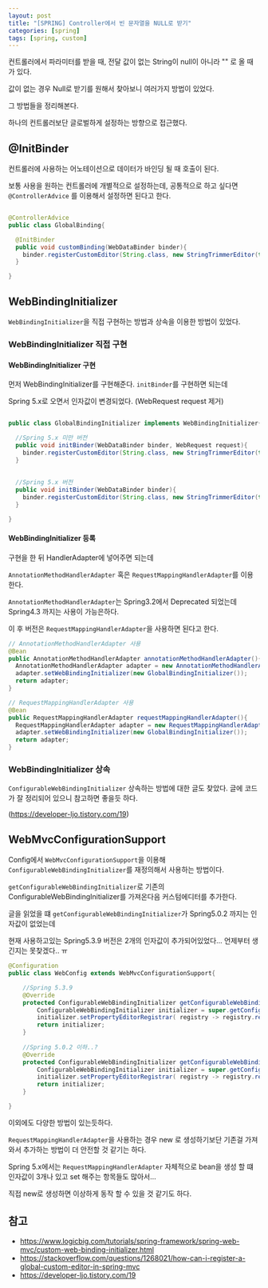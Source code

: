 ```yaml
---
layout: post
title: "[SPRING] Controller에서 빈 문자열을 NULL로 받기"
categories: [spring]
tags: [spring, custom]
---
```


컨트롤러에서 파라미터를 받을 때, 전달 값이 없는 String이 null이 아니라 "" 로 올 때가 있다.

값이 없는 경우 Null로 받기를 원해서 찾아보니 여러가지 방법이 있었다.

그 방법들을 정리해본다.

하나의 컨트롤러보단 글로벌하게 설정하는 방향으로 접근했다.


## @InitBinder

컨트롤러에 사용하는 어노테이션으로 데이터가 바인딩 될 때 호출이 된다.

보통 사용을 원하는 컨트롤러에 개별적으로 설정하는데, 공통적으로 하고 싶다면 `@ControllerAdvice` 를 이용해서 설정하면 된다고 한다.

```java

@ControllerAdvice
public class GlobalBinding{

  @InitBinder
  public void customBinding(WebDataBinder binder){
    binder.registerCustomEditor(String.class, new StringTrimmerEditor(true)); // empty string to null
  }

}

```

## WebBindingInitializer 

`WebBindingInitializer`을 직접 구현하는 방법과 상속을 이용한 방법이 있었다.

### WebBindingInitializer 직접 구현

#### WebBindingInitializer 구현

먼저 WebBindingInitializer를 구현해준다. `initBinder`를 구현하면 되는데

Spring 5.x로 오면서 인자값이 변경되었다. (WebRequest request 제거)

```java

public class GlobalBindingInitializer implements WebBindingInitializer{

  //Spring 5.x 미만 버전
  public void initBinder(WebDataBinder binder, WebRequest request){
    binder.registerCustomEditor(String.class, new StringTrimmerEditor(true)); // empty string to null
  }
  
  
  //Spring 5.x 버전
  public void initBinder(WebDataBinder binder){
    binder.registerCustomEditor(String.class, new StringTrimmerEditor(true)); // empty string to null  
  }

}

```

#### WebBindingInitializer 등록

구현을 한 뒤 HandlerAdapter에 넣어주면 되는데

`AnnotationMethodHandlerAdapter` 혹은 `RequestMappingHandlerAdapter`를 이용한다.

`AnnotationMethodHandlerAdapter`는 Spring3.2에서 Deprecated 되었는데 Spring4.3 까지는 사용이 가능은하다.

이 후 버전은 `RequestMappingHandlerAdapter`을 사용하면 된다고 한다.

```java
// AnnotationMethodHandlerAdapter 사용
@Bean
public AnnotationMethodHandlerAdapter annotationMethodHandlerAdapter(){
  AnnotationMethodHandlerAdapter adapter = new AnnotationMethodHandlerAdapter();
  adapter.setWebBindingInitializer(new GlobalBindingInitializer());
  return adapter;
}        

// RequestMappingHandlerAdapter 사용
@Bean
public RequestMappingHandlerAdapter requestMappingHandlerAdapter(){
  RequestMappingHandlerAdapter adapter = new RequestMappingHandlerAdapter();
  adapter.setWebBindingInitializer(new GlobalBindingInitializer());
  return adapter;
}        
```

### WebBindingInitializer 상속 

`ConfigurableWebBindingInitializer` 상속하는 방법에 대한 글도 찾았다. 글에 코드가 잘 정리되어 있으니 참고하면 좋을듯 하다.

(https://developer-ljo.tistory.com/19)


## WebMvcConfigurationSupport

Config에서 `WebMvcConfigurationSupport`을 이용해 `ConfigurableWebBindingInitializer`를 재정의해서 사용하는 방법이다.

`getConfigurableWebBindingInitializer`로 기존의 ConfigurableWebBindingInitializer를 가져온다음 커스텀에디터를 추가한다.

글을 읽었을 떄 `getConfigurableWebBindingInitializer`가 Spring5.0.2 까지는 인자값이 없었는데

현재 사용하고있는 Spring5.3.9 버전은 2개의 인자값이 추가되어있었다...  언제부터 생긴지는 못찾겠다.. ㅠ


```java
@Configuration
public class WebConfig extends WebMvcConfigurationSupport{

    //Spring 5.3.9
    @Override
    protected ConfigurableWebBindingInitializer getConfigurableWebBindingInitializer(FormattingConversionService mvcConversionService, Validator mvcValidator) {
        ConfigurableWebBindingInitializer initializer = super.getConfigurableWebBindingInitializer(mvcConversionService, mvcValidator);
        initializer.setPropertyEditorRegistrar( registry -> registry.registerCustomEditor(String.class, new StringTrimmerEditor(true))); // empty string to null
        return initializer;
    }
    
    //Spring 5.0.2 이하..?
    @Override
    protected ConfigurableWebBindingInitializer getConfigurableWebBindingInitializer() {
        ConfigurableWebBindingInitializer initializer = super.getConfigurableWebBindingInitializer();
        initializer.setPropertyEditorRegistrar( registry -> registry.registerCustomEditor(String.class, new StringTrimmerEditor(true))); // empty string to null
        return initializer;
    }

}

```

이외에도 다양한 방법이 있는듯하다.

`RequestMappingHandlerAdapter`을 사용하는 경우 new 로 생성하기보단 기존걸 가져와서 추가하는 방법이 더 안전할 것 같기는 하다.

Spring 5.x에서는 `RequestMappingHandlerAdapter` 자체적으로 bean을 생성 할 떄 인자값이 3개나 있고 set 해주는 항목들도 많아서...

직접 new로 생성하면 이상하게 동작 할 수 있을 것 같기도 하다.




## 참고

- https://www.logicbig.com/tutorials/spring-framework/spring-web-mvc/custom-web-binding-initializer.html
- https://stackoverflow.com/questions/1268021/how-can-i-register-a-global-custom-editor-in-spring-mvc
- https://developer-ljo.tistory.com/19









